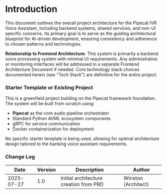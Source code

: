 # Introduction

This document outlines the overall project architecture for the Pipecat IVR Voice Assistant, including backend systems, shared services, and non-UI specific concerns. Its primary goal is to serve as the guiding architectural blueprint for AI-driven development, ensuring consistency and adherence to chosen patterns and technologies.

**Relationship to Frontend Architecture:**
This system is primarily a backend voice processing system with minimal UI requirements. Any administrative or monitoring interfaces will be addressed in a separate Frontend Architecture Document if needed. Core technology stack choices documented herein (see "Tech Stack") are definitive for the entire project.

### Starter Template or Existing Project

This is a greenfield project building on the Pipecat framework foundation. The system will be built from scratch using:

- **Pipecat** as the core audio pipeline orchestrator
- Standard Python AI/ML ecosystem components
- gRPC for service communication
- Docker containerization for deployment

No specific starter template is being used, allowing for optimal architecture design tailored to the banking voice assistant requirements.

### Change Log

| Date | Version | Description | Author |
|------|---------|-------------|---------|
| 2025-07-27 | 1.0 | Initial architecture creation from PRD | Winston (Architect) |
